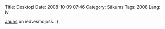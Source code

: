 Title: Desktopi
Date: 2008-10-09 07:46
Category: Sākums
Tags: 2008
Lang: lv

[Jauns](http://mstuff.org/blog/wp-content/uploads/2008/10/desktop-02.jpg) un iedvesmojošs. :)
